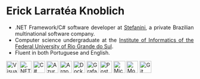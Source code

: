 # Erick Larratéa Knoblich

<div align = "justify">
  <ul>
    <li>
      .NET Framework/C# software developer at <a href = "https://stefanini.com/en">Stefanini</a>, a private Brazilian multinational software company.
    </li>
    <li>
      Computer science undergraduate at the <a href = "https://www.inf.ufrgs.br/site/en/" target = "_blank">Institute of Informatics of the Federal University of Rio Grande do Sul</a>.
    </li>
    <li>
      Fluent in both Portuguese and English.
    </li>
  </ul>
  <div>
    <img title = "Visual Studio" height = "32" width = "32" src = "https://github.com/elknoblich/elknoblich/assets/133152739/4c379157-e349-4bcf-834d-b9fd79f9476e"/>
    <img title = ".NET Framework" height = "32" width = "32" src = "https://github.com/elknoblich/elknoblich/assets/133152739/00da1928-36cf-42c0-a713-da22e26d47fc"/>
    <img title = "C#" height = "32" width = "32" src = "https://github.com/elknoblich/elknoblich/assets/133152739/7cf7fb39-632d-46bb-90e5-fb1a847817d9"/>
    <img title = "Azure" height = "32" width = "32" src= "https://github.com/elknoblich/elknoblich/assets/133152739/efbd2cf0-2726-44fd-8c4c-3b879b6f1c64"/>
    <img title = "Argo" height = "32" width = "32" src=https://github.com/elknoblich/elknoblich/assets/133152739/e8443774-48c3-4ef5-bec5-0c18cc37266c/>
    <img title = "Docker" height = "32" width = "32" src = "https://github.com/elknoblich/elknoblich/assets/133152739/c793dc02-3dc2-4e41-8d24-a64e794311e6"/>
    <img title = "Grafana" height = "32" width = "32" src = "https://github.com/elknoblich/elknoblich/assets/133152739/156a7af2-8504-4130-954a-915bdbe82215"/>
    <img title = "Postman" height = "32" width = "32" src = "https://github.com/elknoblich/elknoblich/assets/133152739/afbfc03d-3352-4247-a676-785f97b5ea66"/>
    <img title = "Microsoft SQL Server" height = "32" width = "32" src = "https://github.com/elknoblich/elknoblich/assets/133152739/fecea191-8f13-4a8d-9684-8f7a84a7d18e"/>
    <img title = "MongoDB" height = "32" width = "31" src = "https://github.com/elknoblich/elknoblich/assets/133152739/34b05690-9d4c-4380-8024-4574b12dd656"/>
    <img title = "Git" height = "32" width = "32" src = "https://github.com/elknoblich/elknoblich/assets/133152739/e3664a5a-370d-4a1a-a1cd-52c46e44ed3d"/>
  </div>
</div> 
